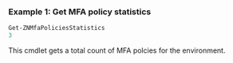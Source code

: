 ### Example 1: Get MFA policy statistics
```powershell
Get-ZNMfaPoliciesStatistics
3
```

This cmdlet gets a total count of MFA polcies for the environment.